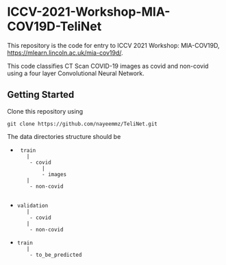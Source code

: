 # ICCV-2021-Workshop-MIA-COV19D-TeliNet

This repository is the code for entry to ICCV 2021 Workshop: MIA-COV19D, https://mlearn.lincoln.ac.uk/mia-cov19d/.

This code classifies CT Scan COVID-19 images as covid and non-covid using a four layer Convolutional Neural Network.

## Getting Started

Clone this repository using 

``` 
git clone https://github.com/nayeemmz/TeliNet.git 
```

The data directories structure should be 

 
 * ``` 
    train
      |
       - covid
           | 
           - images
      |
       - non-covid
 
   ```
 * ```
   validation
      |
       - covid
      |
       - non-covid
   ```
 * ```
   train
      |
       - to_be_predicted
 ```
  
